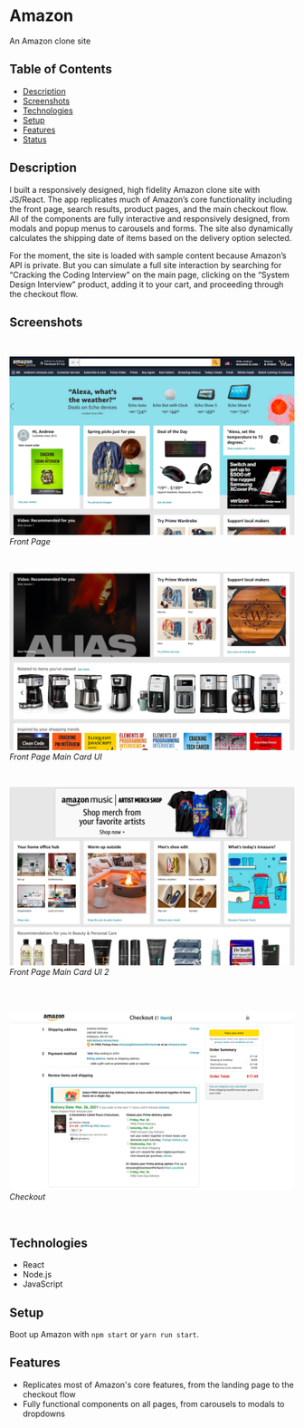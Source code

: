 # Amazon

An Amazon clone site

## Table of Contents
* [Description](#description)
* [Screenshots](#screenshots)
* [Technologies](#technologies)
* [Setup](#setup)
* [Features](#features)
* [Status](#status)


## Description

I built a responsively designed, high fidelity Amazon clone site with JS/React. The app replicates much of Amazon’s core functionality including the front page, search results, product pages, and the main checkout flow. All of the components are fully interactive and responsively designed, from modals and popup menus to carousels and forms. The site also dynamically calculates the shipping date of items based on the delivery option selected. 

For the moment, the site is loaded with sample content because Amazon’s API is private. But you can simulate a full site interaction by searching for “Cracking the Coding Interview” on the main page, clicking on the “System Design Interview” product, adding it to your cart, and proceeding through the checkout flow.

## Screenshots

<br />

![Front Page](./src/Amazon-clone-app-front-page.png)
*Front Page*  

<br />

![Front Page Main Card UI](./src/Amazon-clone-app-front-page-2.png)
*Front Page Main Card UI*

<br />

![Front Page Main Card UI 2](./src/Amazon-clone-app-front-page-3.png)
*Front Page Main Card UI 2*

<br />

<br />

![Checkout](./src/Amazon-clone-app-checkout.png)
*Checkout*

<br />

## Technologies

* React
* Node.js
* JavaScript

## Setup
Boot up Amazon with `npm start` or `yarn run start`.

## Features

* Replicates most of Amazon's core features, from the landing page to the checkout flow
* Fully functional components on all pages, from carousels to modals to dropdowns